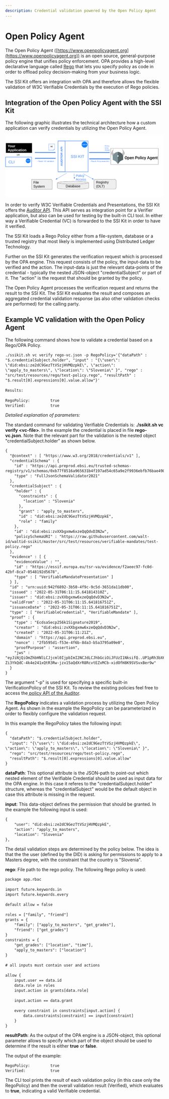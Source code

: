 ```yaml
---
description: Credential validation powered by the Open Policy Agent
---
```


# Open Policy Agent

The Open Policy Agent ([https://www.openpolicyagent.org](https://www.openpolicyagent.org)) is an open source, general-purpose policy engine that unifies policy enforcement. OPA provides a high-level declarative language called [Rego](https://www.openpolicyagent.org/docs/latest/#rego) that lets you specify policy as code in order to offload policy decision-making from your business logic.&#x20;

The SSI Kit offers an integration with OPA and therefore allows the flexible validation of W3C Verifiable Credentials by the execution of Rego policies.

## Integration of the Open Policy Agent with the SSI Kit

The following graphic illustrates the technical architecture how a custom application can verify credentials by utilizing the Open Policy Agent.

![SSI Kit and the Open Policy Agent](<../.gitbook/assets/opa (1).png>)

In order to verify W3C Verifiable Credentials and Presentations, the SSI Kit offers the [Auditor API](https://auditor.ssikit.walt.id/). This API serves as integration point for a Verifier application, but also can be used for testing by the built-in CLI tool. In either way a Verifiable Credential (VC) is forwarded to the SSI Kit in order to have it verified.

The SSI Kit loads a Rego Policy either from a file-system, database or a trusted registry that most likely is implemented using Distributed Ledger Technology.

Further on the SSI Kit generates the verification request which is processed by the OPA engine. This request consists of the policy, the input-data to be verified and the action. The input-data is just the relevant data-points of the credential - typically the nested JSON-object "credentialSubject" or part of it. The "action" is the request that should be granted by the policy.&#x20;

The Open Policy Agent processes the verification request and returns the result to the SSI Kit. The SSI Kit evaluates the result and composes an aggregated credential validation response (as also other validation checks are performed) for the calling party.&#x20;

## Example VC validation with the Open Policy Agent

The following command shows how to validate a credential based on a Rego/OPA Policy.

```
./ssikit.sh vc verify rego-vc.json -p RegoPolicy='{"dataPath" : "$.credentialSubject.holder", "input" : "{\"user\": \"did:ebsi:ze2dC9GezTtVSzjHVMQzpkE\", \"action\": \"apply_to_masters\", \"location\": \"Slovenia\" }", "rego" : "src/test/resources/rego/test-policy.rego", "resultPath" : "$.result[0].expressions[0].value.allow"}'

Results:

RegoPolicy:         true
Verified:           true

```

_Detailed explanation of parameters:_

The standard command for validating Verifiable Credentials is: **./ssikit.sh vc verify \<vc-file>**. In the example the credential is placed in file **rego-vc.json**. Note that the relevant part for the validation is the nested object "credentialSubject.holder" as shown below.

```
{
  "@context" : [ "https://www.w3.org/2018/credentials/v1" ],
  "credentialSchema" : {
    "id" : "https://api.preprod.ebsi.eu/trusted-schemas-registry/v1/schemas/0xb77f8516a965631b4f197ad54c65a9e2f9936ebfb76bae4906d33744dbcc60ba",
    "type" : "FullJsonSchemaValidator2021"
  },
  "credentialSubject" : {
    "holder" : {
      "constraints" : {
        "location" : "Slovenia"
      },
      "grant" : "apply_to_masters",
      "id" : "did:ebsi:ze2dC9GezTtVSzjHVMQzpkE",
      "role" : "family"
    },
    "id" : "did:ebsi:zvXXbgxmw6xzeQqQdvD3N2w",
    "policySchemaURI" : "https://raw.githubusercontent.com/walt-id/waltid-ssikit/master/src/test/resources/verifiable-mandates/test-policy.rego"
  },
  "evidence" : [ {
    "evidenceValue" : "",
    "id" : "https://essif.europa.eu/tsr-va/evidence/f2aeec97-fc0d-42bf-8ca7-0548192d5678",
    "type" : [ "VerifiableMandatePresentation" ]
  } ],
  "id" : "urn:uuid:942f6892-3b50-4f9c-9c5d-3651da11db00",
  "issued" : "2022-05-31T06:11:15.641814310Z",
  "issuer" : "did:ebsi:zvXXbgxmw6xzeQqQdvD3N2w",
  "validFrom" : "2022-05-31T06:11:15.641816751Z",
  "issuanceDate" : "2022-05-31T06:11:15.641816751Z",
  "type" : [ "VerifiableCredential", "VerifiableMandate" ],
  "proof" : {
    "type" : "EcdsaSecp256k1Signature2019",
    "creator" : "did:ebsi:zvXXbgxmw6xzeQqQdvD3N2w",
    "created" : "2022-05-31T06:11:21Z",
    "domain" : "https://api.preprod.ebsi.eu",
    "nonce" : "2fb595d1-f53e-4f6b-8da3-b5a3795a09e0",
    "proofPurpose" : "assertion",
    "jws" : "eyJiNjQiOmZhbHNlLCJjcml0IjpbImI2NCJdLCJhbGciOiJFUzI1NksifQ..UP1pRh3bX6QNc22GA8y-Zi3YkQdC-4k4e241xQtR3Rw-jzx15aQdXrR8RcvtEZxMCb-xidOfH8K9SVSvxBer9w"
  }
}
```

The argument "-p" is used for specifying a specific built-in VerificationPolicy of the SSI Kit. To review the existing policies feel free to access the[ policy API of the Auditor](https://auditor.ssikit.walt.id/v1/swagger#/Verification%20Policies/listPolicies).

The **RegoPolicy** indicates a validation process by utilizing the Open Policy Agent. As shown in the example the RegoPolicy can be parameterized in order to flexibly configure the validation request.&#x20;

In this example the RegoPolicy takes the following input:

```
{
  "dataPath": "$.credentialSubject.holder",
  "input": "{\"user\": \"did:ebsi:ze2dC9GezTtVSzjHVMQzpkE\", \"action\": \"apply_to_masters\", \"location\": \"Slovenia\" }",
  "rego": "src/test/resources/rego/test-policy.rego",
  "resultPath": "$.result[0].expressions[0].value.allow"
}
```

**dataPath**: This optional attribute is the JSON-path to point-out which nested element of the Verifiable Credential should be used as input data for the OPA engine. In this case it referes to the "credentialSubject.holder" structure, whereas the "credentialSubject" would be the default object in case this attribute is missing in the request.

**input**: This data-object defines the permission that should be granted. In the example the following input is used:

```
{
    "user": "did:ebsi:ze2dC9GezTtVSzjHVMQzpkE", 
    "action": "apply_to_masters", 
    "location": "Slovenia" 
},
```

The detail validation steps are determined by the policy below. The idea is that the the user (defined by the DID) is asking for permissions to apply to a Masters degree, with the constraint that the country is "Slovenia".

**rego**: File path to the rego policy. The following Rego policy is used:

```
package app.rbac

import future.keywords.in
import future.keywords.every

default allow = false

roles = ["family", "friend"]
grants = {
    "family": ["apply_to_masters", "get_grades"],
    "friend": ["get_grades"]
}
constraints = {
    "get_grades": ["location", "time"],
    "apply_to_masters": ["location"]
}

# all inputs must contain user and actions

allow {
    input.user == data.id
    data.role in roles
    input.action in grants[data.role]

    input.action == data.grant

    every constraint in constraints[input.action] {
        data.constraints[constraint] == input[constraint]
    }
}
```

**resultPath**: As the output of the OPA engine is a JSON-object, this optional parameter allows to specify which part of the object should be used to determine if the result is either **true** or **false**.

The output of the example:

```
RegoPolicy:         true
Verified:           true
```

The CLI tool prints the result of each validation policy (in this case only the RegoPolicy) and then the overall validation result (Verified), which evaluates to **true**, indicating a valid Verifiable credential.
